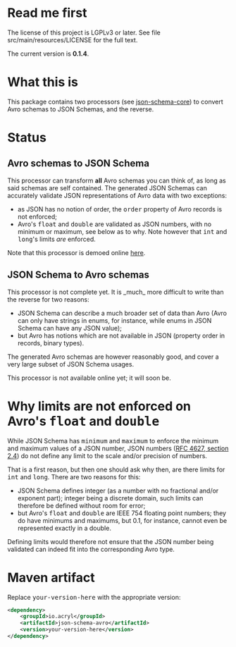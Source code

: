 <h1>Read me first</h1>

<p>The license of this project is LGPLv3 or later. See file src/main/resources/LICENSE for the full
text.</p>

<p>The current version is <b>0.1.4</b>.</p>

<h1>What this is</h1>

<p>This package contains two processors (see <a
href="https://github.com/fge/json-schema-core">json-schema-core</a>) to convert Avro schemas to JSON
Schemas, and the reverse.</p>

<h1>Status</h1>

<h2>Avro schemas to JSON Schema</h2>

<p>This processor can transform <b>all</b> Avro schemas you can think of, as long as said schemas
are self contained. The generated JSON Schemas can accurately validate JSON representations of Avro
data with two exceptions:</p>

* as JSON has no notion of order, the <span style="font-family: monospace;">order</span> property of
  Avro records is not enforced;
* Avro's <span style="font-family: monospace;">float</span> and <span
  style="font-family: monospace;">double</span> are validated as JSON numbers, with no minimum or
  maximum, see below as to why. Note however that <span style="font-family: monospace;">int</span>
  and <span style="font-family: monospace;">long</span>'s limits _are_ enforced.

<p>Note that this processor is demoed online <a
href="http://json-schema-validator.herokuapp.com/avro.jsp">here</a>.</p>

<h2>JSON Schema to Avro schemas</h2>

<p>This processor is not complete yet. It is _much_ more difficult to write than the reverse for two
reasons:</p>

* JSON Schema can describe a much broader set of data than Avro (Avro can only have strings in
  enums, for instance, while enums in JSON Schema can have any JSON value);
* but Avro has notions which are not available in JSON (property order in records, binary types).

<p>The generated Avro schemas are however reasonably good, and cover a very large subset of JSON
Schema usages.</p>

<p>This processor is not available online yet; it will soon be.</p>

<h1>Why limits are not enforced on Avro's <span style="font-family: monospace;">float</span> and
<span style="font-family: monospace;">double</span></h1>

<p>While JSON Schema has <span style="font-family: monospace;">minimum</span> and <span
style="font-family: monospace;">maximum</span> to enforce the minimum and maximum values of a JSON
number, JSON numbers (<a href="http://tools.ietf.org/html/rfc4627">RFC 4627, section 2.4</a>) do not
define any limit to the scale and/or precision of numbers.</p>

<p>That is a first reason, but then one should ask why then, are there limits for <span
style="font-family: monospace;">int</span> and <span style="font-family: monospace;">long</span>.
There are two reasons for this:</p>

* JSON Schema defines integer (as a number with no fractional and/or exponent part); integer being a
  discrete domain, such limits can therefore be defined without room for error;
* but Avro's <span style="font-family: monospace;">float</span> and <span
  style="font-family: monospace;">double</span> are IEEE 754 floating point numbers; they do have minimums and
  maximums, but 0.1, for instance, cannot even be represented exactly in a double.

<p>Defining limits would therefore not ensure that the JSON number being validated can indeed fit
into the corresponding Avro type.</p>

<h1>Maven artifact</h1>

<p>Replace <tt>your-version-here</tt> with the appropriate version:</p>

```xml
<dependency>
    <groupId>io.acryl</groupId>
    <artifactId>json-schema-avro</artifactId>
    <version>your-version-here</version>
</dependency>
```

